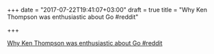 +++
date = "2017-07-22T19:41:07+03:00"
draft = true
title = "Why Ken Thompson was enthusiastic about Go  #reddit"

+++

<p><a href="https://t.co/MbKkdb5oOB">Why Ken Thompson was enthusiastic about Go  #reddit</a></p>